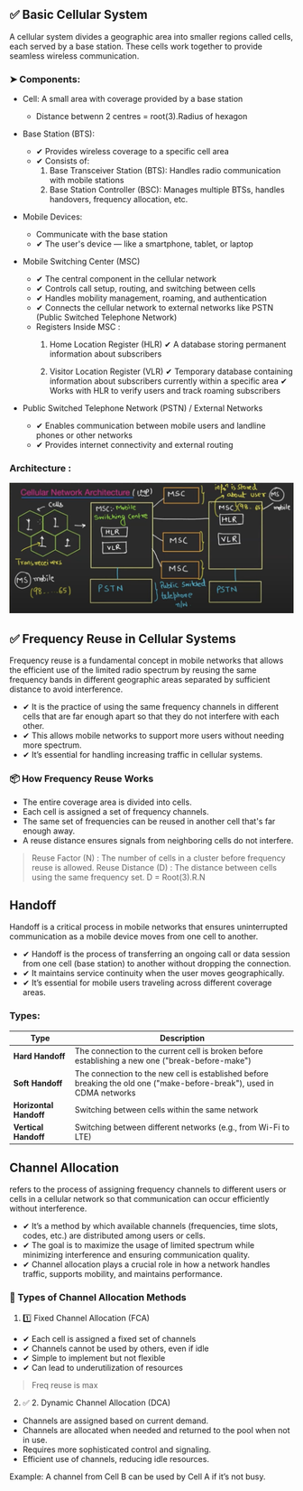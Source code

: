 ## ✅ Basic Cellular System
A cellular system divides a geographic area into smaller regions called cells, each served by a base station. These cells work together to provide seamless wireless communication.

### ➤ Components:
- Cell: A small area with coverage provided by a base station
    - Distance betwenn 2 centres = root(3).Radius of hexagon

- Base Station (BTS): 
    - ✔ Provides wireless coverage to a specific cell area
    - ✔ Consists of:
        1. Base Transceiver Station (BTS): Handles radio communication with mobile stations
        2. Base Station Controller (BSC): Manages multiple BTSs, handles handovers, frequency allocation, etc.

- Mobile Devices: 
    - Communicate with the base station
    - ✔ The user's device — like a smartphone, tablet, or laptop

- Mobile Switching Center (MSC)
    - ✔ The central component in the cellular network
    - ✔ Controls call setup, routing, and switching between cells
    - ✔ Handles mobility management, roaming, and authentication
    - ✔ Connects the cellular network to external networks like PSTN (Public Switched Telephone Network)
    - Registers Inside MSC : 
        1. Home Location Register (HLR)
        ✔ A database storing permanent information about subscribers

        2. Visitor Location Register (VLR)
        ✔ Temporary database containing information about subscribers currently within a specific area
        ✔ Works with HLR to verify users and track roaming subscribers

- Public Switched Telephone Network (PSTN) / External Networks
    - ✔ Enables communication between mobile users and landline phones or other networks
    - ✔ Provides internet connectivity and external routing

### Architecture :
![alt text](image.png)


## ✅ Frequency Reuse in Cellular Systems
Frequency reuse is a fundamental concept in mobile networks that allows the efficient use of the limited radio spectrum by reusing the same frequency bands in different geographic areas separated by sufficient distance to avoid interference.
- ✔ It is the practice of using the same frequency channels in different cells that are far enough apart so that they do not interfere with each other.
- ✔ This allows mobile networks to support more users without needing more spectrum.
- ✔ It’s essential for handling increasing traffic in cellular systems.

### 📦 How Frequency Reuse Works
- The entire coverage area is divided into cells.
- Each cell is assigned a set of frequency channels.
- The same set of frequencies can be reused in another cell that's far enough away.
- A reuse distance ensures signals from neighboring cells do not interfere.

> Reuse Factor (N) : The number of cells in a cluster before frequency reuse is allowed.
> Reuse Distance (D) : The distance between cells using the same frequency set.
> D = Root(3).R.N

## Handoff
Handoff is a critical process in mobile networks that ensures uninterrupted communication as a mobile device moves from one cell to another.
- ✔ Handoff is the process of transferring an ongoing call or data session from one cell (base station) to another without dropping the connection.
- ✔ It maintains service continuity when the user moves geographically.
- ✔ It’s essential for mobile users traveling across different coverage areas.

### Types:
| Type                   | Description                                                                                                            |
| ---------------------- | ---------------------------------------------------------------------------------------------------------------------- |
| **Hard Handoff**       | The connection to the current cell is broken before establishing a new one ("break-before-make")                       |
| **Soft Handoff**       | The connection to the new cell is established before breaking the old one ("make-before-break"), used in CDMA networks |
| **Horizontal Handoff** | Switching between cells within the same network                                                                        |
| **Vertical Handoff**   | Switching between different networks (e.g., from Wi-Fi to LTE)                                                         |


## Channel Allocation 
refers to the process of assigning frequency channels to different users or cells in a cellular network so that communication can occur efficiently without interference.
- ✔ It’s a method by which available channels (frequencies, time slots, codes, etc.) are distributed among users or cells.
- ✔ The goal is to maximize the usage of limited spectrum while minimizing interference and ensuring communication quality.
- ✔ Channel allocation plays a crucial role in how a network handles traffic, supports mobility, and maintains performance.

### 📌 Types of Channel Allocation Methods

1. 1️⃣ Fixed Channel Allocation (FCA)
- ✔ Each cell is assigned a fixed set of channels
- ✔ Channels cannot be used by others, even if idle
- ✔ Simple to implement but not flexible
- ✔ Can lead to underutilization of resources

> Freq reuse is max 

2. ✅ 2. Dynamic Channel Allocation (DCA)
- Channels are assigned based on current demand.
- Channels are allocated when needed and returned to the pool when not in use.
- Requires more sophisticated control and signaling.
- Efficient use of channels, reducing idle resources.

Example: A channel from Cell B can be used by Cell A if it’s not busy.
